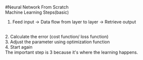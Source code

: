 #Neural Network From Scratch
<br>
Machine Learning Steps(basic)
<br>
1. Feed input -> Data flow from layer to layer -> Retrieve output
<br>
2. Calculate the error (cost function/ loss function)
<br>
3. Adjust the parameter using optimization function
<br>
4. Start again
<br>
The important step is 3 because it's where the learning happens.